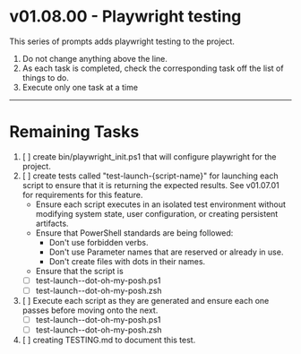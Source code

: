 # v01.08.00 - Playwright testing

This series of prompts adds playwright testing to the project.

1. Do not change anything above the line.
2. As each task is completed, check the corresponding task off the list of things to do.
3. Execute only one task at a time

---------------------------------------------------------------
# Remaining Tasks

1. [ ] create bin/playwright_init.ps1 that will configure playwright for the project.
2. [ ] create tests called "test-launch-{script-name}" for launching each script to ensure that it is returning the expected results. See v01.07.01 for requirements for this feature.
    - Ensure each script executes in an isolated test environment without modifying system state, user configuration, or creating persistent artifacts.
    - Ensure that PowerShell standards are being followed:
        - Don't use forbidden verbs.
        - Don't use Parameter names that are reserved or already in use.
        - Don't create files with dots in their names.
    - Ensure that the script is 
    - [ ] test-launch--dot-oh-my-posh.ps1
    - [ ] test-launch--dot-oh-my-posh.zsh
3. [ ] Execute each script as they are generated and ensure each one passes before moving onto the next.
    - [ ] test-launch--dot-oh-my-posh.ps1
    - [ ] test-launch--dot-oh-my-posh.zsh
4. [ ] creating TESTING.md to document this test.
